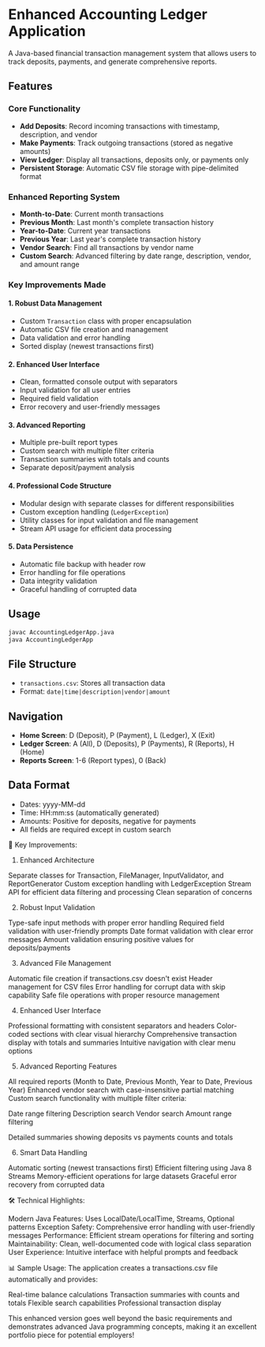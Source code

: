 # Enhanced Accounting Ledger Application

A Java-based financial transaction management system that allows users to track deposits, payments, and generate comprehensive reports.

## Features

### Core Functionality
- **Add Deposits**: Record incoming transactions with timestamp, description, and vendor
- **Make Payments**: Track outgoing transactions (stored as negative amounts)
- **View Ledger**: Display all transactions, deposits only, or payments only
- **Persistent Storage**: Automatic CSV file storage with pipe-delimited format

### Enhanced Reporting System
- **Month-to-Date**: Current month transactions
- **Previous Month**: Last month's complete transaction history
- **Year-to-Date**: Current year transactions
- **Previous Year**: Last year's complete transaction history
- **Vendor Search**: Find all transactions by vendor name
- **Custom Search**: Advanced filtering by date range, description, vendor, and amount range

### Key Improvements Made

#### 1. **Robust Data Management**
- Custom `Transaction` class with proper encapsulation
- Automatic CSV file creation and management
- Data validation and error handling
- Sorted display (newest transactions first)

#### 2. **Enhanced User Interface**
- Clean, formatted console output with separators
- Input validation for all user entries
- Required field validation
- Error recovery and user-friendly messages

#### 3. **Advanced Reporting**
- Multiple pre-built report types
- Custom search with multiple filter criteria
- Transaction summaries with totals and counts
- Separate deposit/payment analysis

#### 4. **Professional Code Structure**
- Modular design with separate classes for different responsibilities
- Custom exception handling (`LedgerException`)
- Utility classes for input validation and file management
- Stream API usage for efficient data processing

#### 5. **Data Persistence**
- Automatic file backup with header row
- Error handling for file operations
- Data integrity validation
- Graceful handling of corrupted data

## Usage

```bash
javac AccountingLedgerApp.java
java AccountingLedgerApp
```

## File Structure
- `transactions.csv`: Stores all transaction data
- Format: `date|time|description|vendor|amount`

## Navigation
- **Home Screen**: D (Deposit), P (Payment), L (Ledger), X (Exit)
- **Ledger Screen**: A (All), D (Deposits), P (Payments), R (Reports), H (Home)
- **Reports Screen**: 1-6 (Report types), 0 (Back)

## Data Format
- Dates: yyyy-MM-dd
- Time: HH:mm:ss (automatically generated)
- Amounts: Positive for deposits, negative for payments
- All fields are required except in custom search


🚀 Key Improvements:
1. Enhanced Architecture

Separate classes for Transaction, FileManager, InputValidator, and ReportGenerator
Custom exception handling with LedgerException
Stream API for efficient data filtering and processing
Clean separation of concerns

2. Robust Input Validation

Type-safe input methods with proper error handling
Required field validation with user-friendly prompts
Date format validation with clear error messages
Amount validation ensuring positive values for deposits/payments

3. Advanced File Management

Automatic file creation if transactions.csv doesn't exist
Header management for CSV files
Error handling for corrupt data with skip capability
Safe file operations with proper resource management

4. Enhanced User Interface

Professional formatting with consistent separators and headers
Color-coded sections with clear visual hierarchy
Comprehensive transaction display with totals and summaries
Intuitive navigation with clear menu options

5. Advanced Reporting Features

All required reports (Month to Date, Previous Month, Year to Date, Previous Year)
Enhanced vendor search with case-insensitive partial matching
Custom search functionality with multiple filter criteria:

Date range filtering
Description search
Vendor search
Amount range filtering


Detailed summaries showing deposits vs payments counts and totals

6. Smart Data Handling

Automatic sorting (newest transactions first)
Efficient filtering using Java 8 Streams
Memory-efficient operations for large datasets
Graceful error recovery from corrupted data

🛠 Technical Highlights:

Modern Java Features: Uses LocalDate/LocalTime, Streams, Optional patterns
Exception Safety: Comprehensive error handling with user-friendly messages
Performance: Efficient stream operations for filtering and sorting
Maintainability: Clean, well-documented code with logical class separation
User Experience: Intuitive interface with helpful prompts and feedback

📊 Sample Usage:
The application creates a transactions.csv file automatically and provides:

Real-time balance calculations
Transaction summaries with counts and totals
Flexible search capabilities
Professional transaction display

This enhanced version goes well beyond the basic requirements and demonstrates advanced Java programming concepts, making it an excellent portfolio piece for potential employers!
